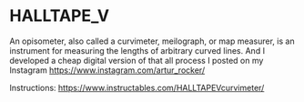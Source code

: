 # HALLTAPE_V
An opisometer, also called a curvimeter, meilograph, or map measurer, is an instrument for measuring the lengths of arbitrary curved lines. And I developed a cheap digital version of that all process I posted on my Instagram https://www.instagram.com/artur_rocker/

Instructions: https://www.instructables.com/HALLTAPEVcurvimeter/

